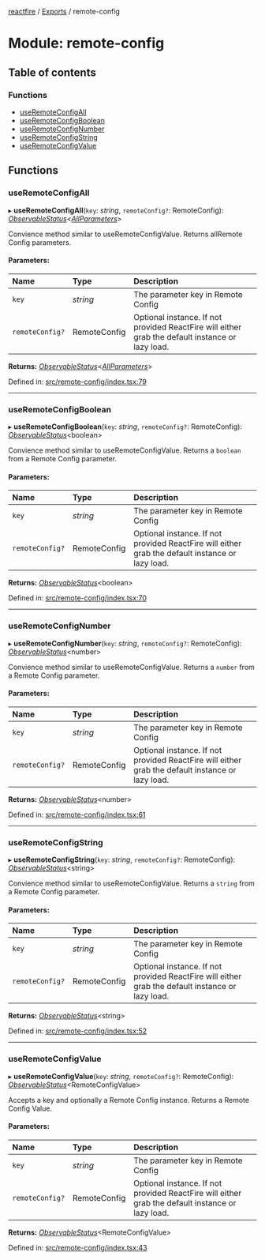 [reactfire](../README.md) / [Exports](../modules.md) / remote-config

# Module: remote-config

## Table of contents

### Functions

- [useRemoteConfigAll](remote_config.md#useremoteconfigall)
- [useRemoteConfigBoolean](remote_config.md#useremoteconfigboolean)
- [useRemoteConfigNumber](remote_config.md#useremoteconfignumber)
- [useRemoteConfigString](remote_config.md#useremoteconfigstring)
- [useRemoteConfigValue](remote_config.md#useremoteconfigvalue)

## Functions

### useRemoteConfigAll

▸ **useRemoteConfigAll**(`key`: *string*, `remoteConfig?`: RemoteConfig): [*ObservableStatus*](../interfaces/useobservable.observablestatus.md)<[*AllParameters*](remote_config_getvalue.md#allparameters)\>

Convience method similar to useRemoteConfigValue. Returns allRemote Config parameters.

#### Parameters:

Name | Type | Description |
:------ | :------ | :------ |
`key` | *string* | The parameter key in Remote Config   |
`remoteConfig?` | RemoteConfig | Optional instance. If not provided ReactFire will either grab the default instance or lazy load.    |

**Returns:** [*ObservableStatus*](../interfaces/useobservable.observablestatus.md)<[*AllParameters*](remote_config_getvalue.md#allparameters)\>

Defined in: [src/remote-config/index.tsx:79](https://github.com/FirebaseExtended/reactfire/blob/master/src/remote-config/index.tsx#L79)

___

### useRemoteConfigBoolean

▸ **useRemoteConfigBoolean**(`key`: *string*, `remoteConfig?`: RemoteConfig): [*ObservableStatus*](../interfaces/useobservable.observablestatus.md)<boolean\>

Convience method similar to useRemoteConfigValue. Returns a `boolean` from a Remote Config parameter.

#### Parameters:

Name | Type | Description |
:------ | :------ | :------ |
`key` | *string* | The parameter key in Remote Config   |
`remoteConfig?` | RemoteConfig | Optional instance. If not provided ReactFire will either grab the default instance or lazy load.    |

**Returns:** [*ObservableStatus*](../interfaces/useobservable.observablestatus.md)<boolean\>

Defined in: [src/remote-config/index.tsx:70](https://github.com/FirebaseExtended/reactfire/blob/master/src/remote-config/index.tsx#L70)

___

### useRemoteConfigNumber

▸ **useRemoteConfigNumber**(`key`: *string*, `remoteConfig?`: RemoteConfig): [*ObservableStatus*](../interfaces/useobservable.observablestatus.md)<number\>

Convience method similar to useRemoteConfigValue. Returns a `number` from a Remote Config parameter.

#### Parameters:

Name | Type | Description |
:------ | :------ | :------ |
`key` | *string* | The parameter key in Remote Config   |
`remoteConfig?` | RemoteConfig | Optional instance. If not provided ReactFire will either grab the default instance or lazy load.    |

**Returns:** [*ObservableStatus*](../interfaces/useobservable.observablestatus.md)<number\>

Defined in: [src/remote-config/index.tsx:61](https://github.com/FirebaseExtended/reactfire/blob/master/src/remote-config/index.tsx#L61)

___

### useRemoteConfigString

▸ **useRemoteConfigString**(`key`: *string*, `remoteConfig?`: RemoteConfig): [*ObservableStatus*](../interfaces/useobservable.observablestatus.md)<string\>

Convience method similar to useRemoteConfigValue. Returns a `string` from a Remote Config parameter.

#### Parameters:

Name | Type | Description |
:------ | :------ | :------ |
`key` | *string* | The parameter key in Remote Config   |
`remoteConfig?` | RemoteConfig | Optional instance. If not provided ReactFire will either grab the default instance or lazy load.    |

**Returns:** [*ObservableStatus*](../interfaces/useobservable.observablestatus.md)<string\>

Defined in: [src/remote-config/index.tsx:52](https://github.com/FirebaseExtended/reactfire/blob/master/src/remote-config/index.tsx#L52)

___

### useRemoteConfigValue

▸ **useRemoteConfigValue**(`key`: *string*, `remoteConfig?`: RemoteConfig): [*ObservableStatus*](../interfaces/useobservable.observablestatus.md)<RemoteConfigValue\>

Accepts a key and optionally a Remote Config instance. Returns a
Remote Config Value.

#### Parameters:

Name | Type | Description |
:------ | :------ | :------ |
`key` | *string* | The parameter key in Remote Config   |
`remoteConfig?` | RemoteConfig | Optional instance. If not provided ReactFire will either grab the default instance or lazy load.    |

**Returns:** [*ObservableStatus*](../interfaces/useobservable.observablestatus.md)<RemoteConfigValue\>

Defined in: [src/remote-config/index.tsx:43](https://github.com/FirebaseExtended/reactfire/blob/master/src/remote-config/index.tsx#L43)
